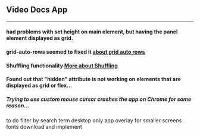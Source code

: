## Video Docs App
___



#### had problems with set height on main element, but having the panel element displayed as grid. 
#### grid-auto-rows seemed to fixed it [about grid auto rows](https://developer.mozilla.org/en-US/docs/Web/CSS/grid-auto-rows)

#### Shuffling functionality [More about Shuffling](https://www.freecodecamp.org/news/how-to-shuffle-an-array-of-items-using-javascript-or-typescript/)

#### Found out that "hidden" attribute is not working on elements that are displayed as grid or flex...

##### Trying to use custom mouse cursor crashes the app on Chrome for some reason...



to do
filter by search term
desktop only app overlay for smaller screens
fonts download and implement